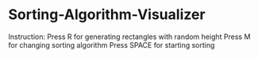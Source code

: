 # Sorting-Algorithm-Visualizer
Instruction:
Press R for generating rectangles with random height
Press M for changing sorting algorithm 
Press SPACE for starting sorting
